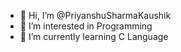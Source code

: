 - 👋 Hi, I’m @PriyanshuSharmaKaushik
- 👀 I’m interested in Programming
- 🌱 I’m currently learning C Language

<!---
PriyanshuSharmaKaushik/PriyanshuSharmaKaushik is a ✨ special ✨ repository because its `README.md` (this file) appears on your GitHub profile.
You can click the Preview link to take a look at your changes.
--->
